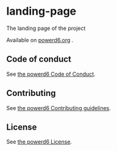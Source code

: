 # landing-page

The landing page of the project

Available on [powerd6.org](https://powerd6.org) .

## Code of conduct

See [the powerd6 Code of Conduct](https://github.com/powerd6/.github/blob/main/CODE_OF_CONDUCT.md).

## Contributing

See [the powerd6 Contributing guidelines](https://github.com/powerd6/.github/blob/main/CONTRIBUTING.md).

## License

See [the powerd6 License](https://github.com/powerd6/.github/blob/main/LICENSE.md).
